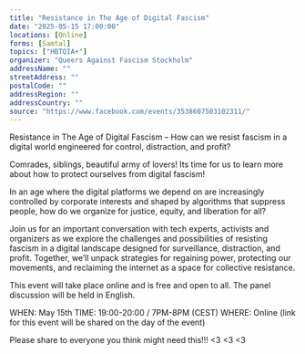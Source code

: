 ```yaml
---
title: "Resistance in The Age of Digital Fascism"
date: "2025-05-15 17:00:00"
locations: [Online]
forms: [Samtal]
topics: ["HBTQIA+"]
organizer: "Queers Against Fascism Stockholm"
addressName: ""
streetAddress: ""
postalCode: ""
addressRegion: ""
addressCountry: ""
source: "https://www.facebook.com/events/3538607503102311/"
---
```

Resistance in The Age of Digital Fascism – How can we resist fascism in a digital world engineered for control, distraction, and profit?

Comrades, siblings, beautiful army of lovers! Its time for us to learn more about how to protect ourselves from digital fascism!

In an age where the digital platforms we depend on are increasingly controlled by corporate interests and shaped by algorithms that suppress people, how do we organize for justice, equity, and liberation for all?

Join us for an important conversation with tech experts, activists and organizers as we explore the challenges and possibilities of resisting fascism in a digital landscape designed for surveillance, distraction, and profit. Together, we’ll unpack strategies for regaining power, protecting our movements, and reclaiming the internet as a space for collective resistance.

This event will take place online and is free and open to all. The panel discussion will be held in English. 

WHEN: May 15th
TIME: 19:00-20:00 / 7PM-8PM (CEST)
WHERE: Online (link for this event will be shared on the day of the event)

Please share to everyone you think might need this!!! <3 <3 <3 